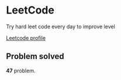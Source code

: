# LeetCode

Try hard leet code every day to improve level

[ Leetcode profile ](https://leetcode.com/u/orgball2608/)

## Problem solved

**47** problem.
